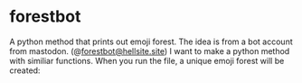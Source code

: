 # forestbot
A python method that prints out emoji forest.
The idea is from a bot account from mastodon. (@forestbot@hellsite.site)
I want to make a python method with similiar functions.
When you run the file, a unique emoji forest will be created:



